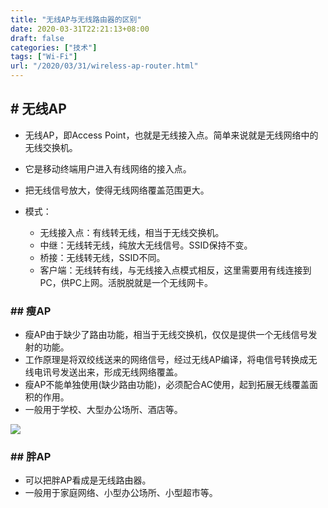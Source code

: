 ```yaml
---
title: "无线AP与无线路由器的区别"
date: 2020-03-31T22:21:13+08:00
draft: false
categories: ["技术"]
tags: ["Wi-Fi"]
url: "/2020/03/31/wireless-ap-router.html"
---
```


## # 无线AP

- 无线AP，即Access Point，也就是无线接入点。简单来说就是无线网络中的无线交换机。

- 它是移动终端用户进入有线网络的接入点。

- 把无线信号放大，使得无线网络覆盖范围更大。

- 模式：

  - 无线接入点：有线转无线，相当于无线交换机。
  - 中继：无线转无线，纯放大无线信号。SSID保持不变。
  - 桥接：无线转无线，SSID不同。
  - 客户端：无线转有线，与无线接入点模式相反，这里需要用有线连接到PC，供PC上网。活脱脱就是一个无线网卡。
  
  

### ## 瘦AP


  - 瘦AP由于缺少了路由功能，相当于无线交换机，仅仅是提供一个无线信号发射的功能。
  - 工作原理是将双绞线送来的网络信号，经过无线AP编译，将电信号转换成无线电讯号发送出来，形成无线网络覆盖。
  - 瘦AP不能单独使用(缺少路由功能)，必须配合AC使用，起到拓展无线覆盖面积的作用。
  - 一般用于学校、大型办公场所、酒店等。

![](/images/瘦AP.png)

### ## 胖AP

- 可以把胖AP看成是无线路由器。
- 一般用于家庭网络、小型办公场所、小型超市等。

